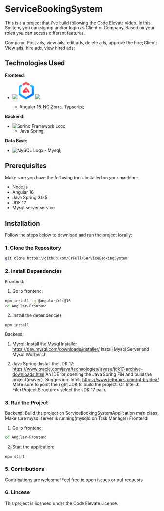 # ServiceBookingSystem

This is a a project that i've build following the Code Elevate video. In this System, you can signup and/or login as Client or Company. Based on your roles 
you can access different features: 

Company:  Post ads, view ads, edit ads, delete ads, approve the hire;
Client:   View ads, hire ads, view hired ads;

## Technologies Used

**Frontend**:
  - <img src="https://img.shields.io/badge/Angular-DD0031?style=for-the-badge&logo=angular&logoColor=white" width="50" /> <img src="https://github.com/NG-ZORRO/ng-zorro-antd/blob/master/logo.svg" width="50" /> <img src="https://raw.githubusercontent.com/remojansen/logo.ts/master/ts.png" width="50" />

       - Angular 16, NG Zorro, Typscript;
    
**Backend**:
  - <img src="https://cdn.jsdelivr.net/gh/devicons/devicon/icons/spring/spring-original.svg" alt="Spring Framework Logo" width="50" />

       - Java Spring;
  
**Data Base**:
- <img src="https://cdn.jsdelivr.net/gh/devicons/devicon/icons/mysql/mysql-original.svg" alt="MySQL Logo" width="50" />
   - Mysql;

## Prerequisites

Make sure you have the following tools installed on your machine:

- Node.js
- Angular 16
- Java Spring 3.0.5
- JDK 17
- Mysql server service

## Installation

Follow the steps below to download and run the project locally:

### 1. Clone the Repository

```bash
git clone https://github.com/CrFull/ServiceBookingSystem
```
### 2. Install Dependencies
Frontend:
 1. Go to frontend:
```bash
npm install -g @angular/cli@16
cd Angular-Frontend
```
 2. Install the dependencies:
```bash
npm install
```
Backend:
 1. Mysql:
   Install the Mysql Installer https://dev.mysql.com/downloads/installer/
   Install Mysql Server and Mysql Worbench
    
 2. Java Spring:
   Install the JDK 17: https://www.oracle.com/java/technologies/javase/jdk17-archive-downloads.html
   An IDE for opening the Java Spring File and build the project(maven). Suggestion: Intelij https://www.jetbrains.com/pt-br/idea/
   Make sure to point the right JDK to build the project. On InteliJ: File>Project Structure> select the JDK 17 path.

### 3. Run the Project
Backend:
  Build the project on ServiceBookingSystemApplication main class.
  Make sure mysql server is running(mysqld on Task Manager)
Frontend:
  1. Go to frontend:
```bash
cd Angular-Frontend
```
  2. Start the application:
```bash
npm start
```
### 5. Contributions
Contributions are welcome! Feel free to open issues or pull requests.


### 6. Lincese 
This project is licensed under the Code Elevate License.



